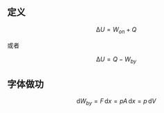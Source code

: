 ## 定义

$$\mathrm{\Delta}U = W_{on} + Q$$

或者

$$\mathrm{\Delta}U = Q - W_{by}$$

## 字体做功

$$\mathrm{d}W_{by} = F\, \mathrm{d}x = pA\, \mathrm{d}x = p \, \mathrm{d}V$$
